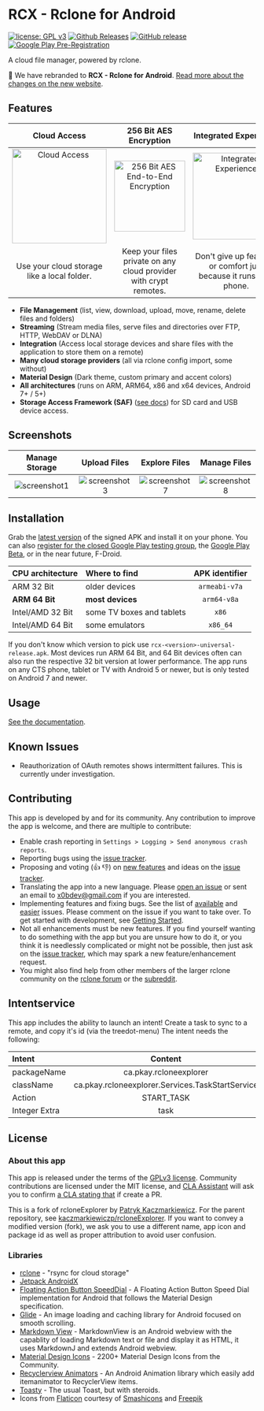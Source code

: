 # RCX - Rclone for Android
[![license: GPL v3](https://img.shields.io/badge/License-GPLv3-blue.svg)](https://github.com/x0b/rcx/blob/master/LICENSE) [![Github Releases](https://img.shields.io/github/downloads/x0b/rcx/total.svg)](https://github.com/x0b/rcx/releases) [![GitHub release](https://img.shields.io/github/v/release/x0b/rcx?include_prereleases)](https://github.com/x0b/rcx/releases/latest) [![Google Play Pre-Registration](https://img.shields.io/badge/Google_Play-Pre%E2%80%93Registration-brightgreen)](https://groups.google.com/forum/#!forum/rcx-alpha/join)

A cloud file manager, powered by rclone. 

🎉 We have rebranded to **RCX - Rclone for Android**. [Read more about the changes on the new website](https://x0b.github.io/posts/upcoming-changes-202001/).

Features
--------

Cloud Access | 256 Bit AES Encryption | Integrated Experience
:-----:|:--------------:|:-----------:
<img src="https://github.com/x0b/rcx/blob/master/docs/cloud-computing.png?raw=true" alt="Cloud Access" width="192" /> | <img src="https://github.com/x0b/rcx/blob/master/docs/locked-padlock.png?raw=true" alt="256 Bit AES End-to-End Encryption" width="144" /> | <img src="https://github.com/x0b/rcx/blob/master/docs/smartphone.png?raw=true" alt="Integrated Experience" width="176"/>
Use your cloud storage like a local folder. | Keep your files private on any cloud provider with crypt remotes. | Don't give up features or comfort just because it runs on a phone.

- **File Management** (list, view, download, upload, move, rename, delete files and folders)
- **Streaming** (Stream media files, serve files and directories over FTP, HTTP, WebDAV or DLNA)
- **Integration** (Access local storage devices and share files with the application to store them on a remote)
- **Many cloud storage providers** (all via rclone config import, some without)
- **Material Design** (Dark theme, custom primary and accent colors)
- **All architectures** (runs on ARM, ARM64, x86 and x64 devices, Android 7+ / 5+)
- **Storage Access Framework (SAF)** ([see docs](https://x0b.github.io/docs/#adding-local-storage-saf)) for SD card and USB device access.

Screenshots
-----------
Manage Storage|Upload Files|Explore Files|Manage Files
:-----:|:--------------:|:-----------:|:---------:|
![screenshot1](https://github.com/x0b/rcx/blob/master/docs/screenshot_1.png?raw=true)|![screenshot3](https://github.com/x0b/rcx/blob/master/docs/screenshot_3.png?raw=true)|![screenshot7](https://github.com/x0b/rcx/blob/master/docs/screenshot_7.png?raw=true)|![screenshot8](https://github.com/x0b/rcx/blob/master/docs/screenshot_8.png?raw=true)

Installation
------------
Grab the [latest version](https://github.com/x0b/rcx/releases/latest) of the signed APK and install it on your phone. You can also [register for the closed Google Play testing group](https://groups.google.com/forum/#!forum/rcx-alpha/join), the [Google Play Beta](https://play.google.com/apps/testing/io.github.x0b.rcx), or in the near future, F-Droid.

| CPU architecture | Where to find | APK identifier |
|:---|:--|:---:|
|ARM 32 Bit | older devices | ```armeabi-v7a``` |
|**ARM 64 Bit** | **most devices** | ```arm64-v8a``` |
|Intel/AMD 32 Bit | some TV boxes and tablets | ```x86``` |
|Intel/AMD 64 Bit | some emulators | ```x86_64``` |

If you don't know which version to pick use ```rcx-<version>-universal-release.apk```. Most devices run ARM 64 Bit, and 64 Bit devices often can also run the respective 32 bit version at lower performance. The app runs on any CTS phone, tablet or TV with Android 5 or newer, but is only tested on Android 7 and newer.

Usage
------------
[See the documentation](https://x0b.github.io/docs/).

Known Issues
------------
- Reauthorization of OAuth remotes shows intermittent failures. This is currently under investigation.

Contributing
------------
This app is developed by and for its community. Any contribution to improve the app is welcome, and there are multiple to contribute:
- Enable crash reporting in ```Settings > Logging > Send anonymous crash reports```.
- Reporting bugs using the [issue tracker](https://github.com/x0b/rcx/issues).
- Proposing and voting (👍 👎) on [new features](https://github.com/x0b/rcx/issues?q=is%3Aissue+is%3Aopen+label%3Aenhancement+sort%3Areactions-%2B1-desc) and ideas on the [issue tracker](https://github.com/x0b/rcx/issues).
- Translating the app into a new language. Please [open an issue](https://github.com/x0b/rcx/issues/new) or sent an email to [x0bdev@gmail.com](mailto:x0bdev@gmail.com) if you are interested.
- Implementing features and fixing bugs. See the list of [available](https://github.com/x0b/rcx/issues?utf8=%E2%9C%93&q=is%3Aissue+is%3Aopen+label%3A%22help+wanted%22) and [easier](https://github.com/x0b/rcx/issues?q=is%3Aissue+is%3Aopen+label%3A%22good+first+issue%22) issues. Please comment on the issue if you want to take over. To get started with development, see [Getting Started](https://x0b.github.io/dev/).
- Not all enhancements must be new features. If you find yourself wanting to do something with the app but you are unsure how to do it, or you think it is needlessly complicated or might not be possible, then just ask on the [issue tracker](https://github.com/x0b/rcx/issues), which may spark a new feature/enhancement request.
- You might also find help from other members of the larger rclone community on the [rclone forum](https://forum.rclone.org/) or the [subreddit](https://www.reddit.com/r/rclone/).


Intentservice
-------------
This app includes the ability to launch an intent! Create a task to sync to a remote, and copy it's id (via the treedot-menu)
The intent needs the following:

| Intent        | Content       |         | 
| :------------- | :-------------: | -------------: |
| packageName      | ca.pkay.rcloneexplorer | | 
| className      | ca.pkay.rcloneexplorer.Services.TaskStartService | | 
| Action    | START_TASK | | 
| Integer Extra    | task | idOfTask | 


License
-----------------
### About this app
This app is released under the terms of the [GPLv3 license](https://github.com/x0b/rcx/blob/master/LICENSE). Community contributions are licensed under the MIT license, and [CLA Assistant](https://cla-assistant.io/) will ask you to confirm [a CLA stating that](https://gist.githubusercontent.com/x0b/889f037d76706fc9e3ab8ee1c047841b/raw/67c028b19e33111428904558cfda0c01039d1574/rcloneExplorer-cla-202001) if create a PR.

This is a fork of rcloneExplorer by [Patryk Kaczmarkiewicz](https://github.com/kaczmarkiewiczp). For the parent repository, see [kaczmarkiewiczp/rcloneExplorer](https://github.com/kaczmarkiewiczp/rcloneExplorer). If you want to convey a modified version (fork), we ask you to use a different name, app icon and package id as well as proper attribution to avoid user confusion.

### Libraries
- [rclone](https://github.com/rclone/rclone) - "rsync for cloud storage"
- [Jetpack AndroidX](https://developer.android.com/license)
- [Floating Action Button SpeedDial](https://github.com/leinardi/FloatingActionButtonSpeedDial) - A Floating Action Button Speed Dial implementation for Android that follows the Material Design specification.
- [Glide](https://github.com/bumptech/glide) - An image loading and caching library for Android focused on smooth scrolling.
- [Markdown View](https://github.com/falnatsheh/MarkdownView) - MarkdownView is an Android webview with the capablity of loading Markdown text or file and display it as HTML, it uses MarkdownJ and extends Android webview.
- [Material Design Icons](https://github.com/Templarian/MaterialDesign) - 2200+ Material Design Icons from the Community.
- [Recyclerview Animators](https://github.com/wasabeef/recyclerview-animators) - An Android Animation library which easily add itemanimator to RecyclerView items.
- [Toasty](https://github.com/GrenderG/Toasty) - The usual Toast, but with steroids.
- Icons from [Flaticon](https://www.flaticon.com) courtesy of [Smashicons](https://www.flaticon.com/authors/smashicons) and [Freepik](https://www.flaticon.com/authors/freepik)
